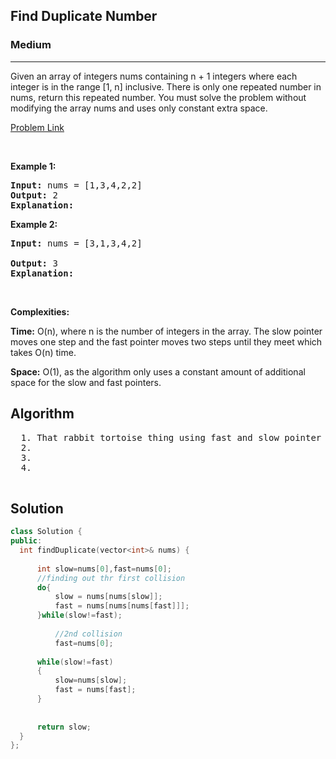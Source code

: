 <h2>Find Duplicate Number</h2>
<h3>Medium</h3><hr>
<div><p>
Given an array of integers nums containing n + 1 integers where each integer is in the range [1, n] inclusive.
There is only one repeated number in nums, return this repeated number.
You must solve the problem without modifying the array nums and uses only constant extra space.

 
</p>


[Problem Link](https://leetcode.com/problems/find-the-duplicate-number/)

<p>&nbsp;</p>
<p><strong>Example 1:</strong></p>

      
 
<pre><strong>Input:</strong> nums = [1,3,4,2,2]
<strong>Output:</strong> 2
<strong>Explanation:</strong> 
</pre>

<p><strong>Example 2:</strong></p>

<pre><strong>Input:</strong> nums = [3,1,3,4,2]
     
<strong>Output:</strong> 3
<strong>Explanation:</strong> 
</pre>

<p>&nbsp;</p>
<p><strong>Complexities:</strong></p>
<strong>Time:</strong> O(n), where n is the number of integers in the array. The slow pointer moves one step and the fast pointer moves two steps until they meet which takes O(n) time. 
  
<strong>Space:</strong> O(1), as the algorithm only uses a constant amount of additional space for the slow and fast pointers.
  <h2> Algorithm </h2>
 <pre>
  1. That rabbit tortoise thing using fast and slow pointer (very similar to find cycle starting point in linked list)
  2.
  3. 
  4. 
  </pre>
  <h2> Solution </h2>
  
  ``` c++ 
class Solution {
public:
    int findDuplicate(vector<int>& nums) {
        
        int slow=nums[0],fast=nums[0];
        //finding out thr first collision
        do{
            slow = nums[nums[slow]];
            fast = nums[nums[nums[fast]]];
        }while(slow!=fast);
        
            //2nd collision
            fast=nums[0];
        
        while(slow!=fast)
        {
            slow=nums[slow];
            fast = nums[fast];
        }
           
        
        return slow;
    }
};
  ```
</div>

